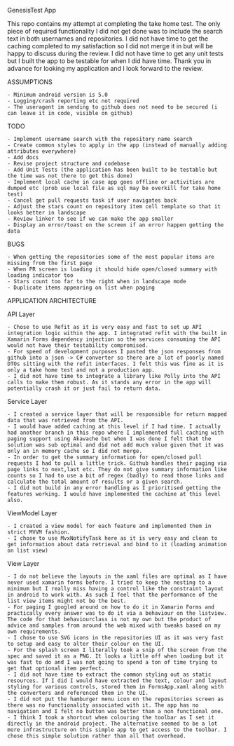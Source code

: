 GenesisTest App

This repo contains my attempt at completing the take home test. The only piece of required functionality I did not get done was to include the search text in both usernames and repositories. I did not have time to get the caching completed to my satisfaction so I did not merge it in but will be happy to discuss during the review. I did not have time to get any unit tests but I built the app to be testable for when I did have time. Thank you in advance for looking my application and I look forward to the review.

ASSUMPTIONS

	- Minimum android version is 5.0
	- Logging/crash reporting etc not required
	- The useragent im sending to github does not need to be secured (i can leave it in code, visible on github)

TODO

	- Implement username search with the repository name search
	- Create common styles to apply in the app (instead of manually adding attributes everywhere)
	- Add docs
	- Revise project structure and codebase
	- Add Unit Tests (the application has been built to be testable but the time was not there to get this done)
	- Implement local cache in case app goes offline or activities are dumped etc (prob use local file as sql may be overkill for take home test)
	- Cancel get pull requests task if user navigates back
	- Adjust the stars count on repository item cell template so that it looks better in landscape
	- Review linker to see if we can make the app smaller
	- Display an error/toast on the screen if an error happen getting the data

BUGS

	- When getting the repositories some of the most popular items are missing from the first page
	- When PR screen is loading it should hide open/closed summary with loading indicator too
	- Stars count too far to the right when in landscape mode
	- Duplicate items appearing on list when paging


APPLICATION ARCHITECTURE

API Layer

	- Chose to use Refit as it is very easy and fast to set up API integration logic within the app. I integrated refit with the built in Xamarin Forms dependency injection so the services consuming the API would not have their testability compromised.
	- For speed of development purposes I pasted the json responses from github into a json -> C# converter so there are a lot of poorly named DTOs sitting with the refit interfaces. I felt this was fine as it is only a take home test and not a production app.
	- I did not have time to integrate a library like Polly into the API calls to make them robust. As it stands any error in the app will potentially crash it or just fail to return data.

Service Layer

	- I created a service layer that will be responsible for return mapped data that was retrieved from the API. 
	- I would have added caching at this level if I had time. I actually had another branch in this repo where I implemented full caching with paging support using Akavache but when I was done I felt that the solution was sub optimal and did not add much value given that it was only an in memory cache so I did not merge. 
	- In order to get the summary information for open/closed pull requests I had to pull a little trick. Github handles their paging via page links to next,last etc. They do not give summary information like counts so I had to use a bit of regex (badly) to read those links and calculate the total amount of results or a given search.
	- I did not build in any error handling as I prioritised getting the features working. I would have implemented the cachine at this level also.
	
ViewModel Layer

	- I created a view model for each feature and implemented them in strict MVVM fashion.
	- I chose to use MvxNotifyTask here as it is very easy and clean to get information about data retrieval and bind to it (loading animation on list view)
	

View Layer

	- I do not believe the layouts in the xaml files are optimal as I have never used xamarin forms before. I tried to keep the nesting to a minimum but I really miss having a control like the constraint layout in android to work with. As such I feel that the performance of the list view items might not be the best.
	- For paging I googled around on how to do it in Xamarin Forms and practically every answer was to do it via a behaviour on the listview. The code for that behaviourclass is not my own but the product of advice and samples from around the web mixed with tweaks based on my own requirements.
	- I chose to use SVG icons in the repositories UI as it was very fast to setup and easy to alter their colour on the UI.
	- For the splash screen I literally took a snip of the screen from the spec and saved it as a PNG. It looks a little off when loading but it was fast to do and I was not going to spend a ton of time trying to get that optional item perfect.
	- I did not have time to extract the common styling out as static resources. If I did I would have extracted the text, colour and layout styling for various controls, stored them in FormsApp.xaml along with the converters and referenced them in the UI.
	- I did not put the hamburger menu icon on the repositories screen as there was no functionality associated with it. The app has no navigation and I felt no button was better than a non functional one. 
	- I think I took a shortcut when colouring the toolbar as I set it directly in the android project. The alternative seemed to be a lot more infrastructure on this simple app to get access to the toolbar. I chose this simple solution rather than all that overhead.